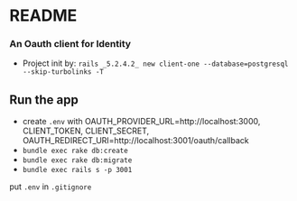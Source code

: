 # README
### An Oauth client for Identity

* Project init by: `rails _5.2.4.2_ new client-one --database=postgresql --skip-turbolinks -T`

## Run the app
* create `.env` with OAUTH_PROVIDER_URL=http://localhost:3000, CLIENT_TOKEN, CLIENT_SECRET, OAUTH_REDIRECT_URI=http://localhost:3001/oauth/callback
* `bundle exec rake db:create`
* `bundle exec rake db:migrate`
* `bundle exec rails s -p 3001`

put `.env` in `.gitignore`
